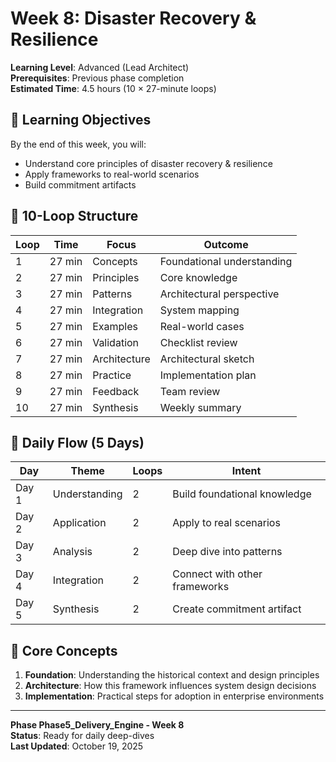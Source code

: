 # Week 8: Disaster Recovery & Resilience

**Learning Level**: Advanced (Lead Architect)  
**Prerequisites**: Previous phase completion  
**Estimated Time**: 4.5 hours (10 × 27-minute loops)

## 🎯 Learning Objectives

By the end of this week, you will:

- Understand core principles of disaster recovery & resilience
- Apply frameworks to real-world scenarios
- Build commitment artifacts

## 📅 10-Loop Structure

| Loop | Time | Focus | Outcome |
|------|------|-------|---------|
| 1 | 27 min | Concepts | Foundational understanding |
| 2 | 27 min | Principles | Core knowledge |
| 3 | 27 min | Patterns | Architectural perspective |
| 4 | 27 min | Integration | System mapping |
| 5 | 27 min | Examples | Real-world cases |
| 6 | 27 min | Validation | Checklist review |
| 7 | 27 min | Architecture | Architectural sketch |
| 8 | 27 min | Practice | Implementation plan |
| 9 | 27 min | Feedback | Team review |
| 10 | 27 min | Synthesis | Weekly summary |

## 📅 Daily Flow (5 Days)

| Day | Theme | Loops | Intent |
|-----|-------|-------|--------|
| Day 1 | Understanding | 2 | Build foundational knowledge |
| Day 2 | Application | 2 | Apply to real scenarios |
| Day 3 | Analysis | 2 | Deep dive into patterns |
| Day 4 | Integration | 2 | Connect with other frameworks |
| Day 5 | Synthesis | 2 | Create commitment artifact |

## 🔑 Core Concepts

1. **Foundation**: Understanding the historical context and design principles
2. **Architecture**: How this framework influences system design decisions
3. **Implementation**: Practical steps for adoption in enterprise environments

---

**Phase Phase5_Delivery_Engine - Week 8**  
**Status**: Ready for daily deep-dives  
**Last Updated**: October 19, 2025
